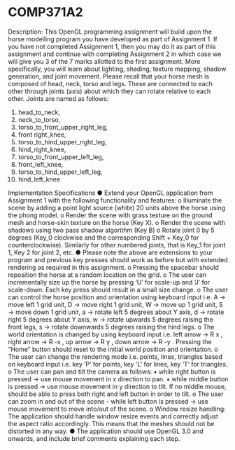 # COMP371A2
Description:
This OpenGL programming assignment will build upon the horse modelling program you have developed as part of
Assignment 1. If you have not completed Assignment 1, then you may do it as part of this assignment and continue
with completing Assignment 2 in which case we will give you 3 of the 7 marks allotted to the first assignment. More
specifically, you will learn about lighting, shading, texture mapping, shadow generation, and joint movement.
Please recall that your horse mesh is composed of head, neck, torso and legs. These are connected to each other
through joints (axis) about which they can rotate relative to each other. Joints are named as follows:
1. head_to_neck,
2. neck_to_torso,
3. torso_to_front_upper_right_leg,
4. front right_knee,
5. torso_to_hind_upper_right_leg,
6. hind_right_knee,
7. torso_to_front_upper_left_leg,
8. front_left_knee,
9. torso_to_hind_upper_left_leg,
10. hind_left_knee

Implementation Specifications
● Extend your OpenGL application from Assignment 1 with the following functionality and features:
o Illuminate the scene by adding a point light source (white) 20 units above the horse using the phong
model.
o Render the scene with grass texture on the ground mesh and horse-skin texture on the horse (Key X).
o Render the scene with shadows using two pass shadow algorithm (Key B)
o Rotate joint 0 by 5 degrees (Key_0 clockwise and the corresponding Shift + Key_0 for
counterclockwise). Similarly for other numbered joints, that is Key_1 for joint 1, Key 2 for joint 2, etc.
● Please note the above are extensions to your program and previous key presses should work as before but
with extended rendering as required in this assignment.
o Pressing the spacebar should reposition the horse at a random location on the grid.
o The user can incrementally size up the horse by pressing ‘U’ for scale-up and ‘J’ for scale-down. Each
key press should result in a small size change.
o The user can control the horse position and orientation using keyboard input i.e. A → move left 1 grid
unit, D → move right 1 grid unit, W → move up 1 grid unit, S → move down 1 grid unit, a → rotate left
5 degrees about Y axis, d → rotate right 5 degrees about Y axis, w → rotate upwards 5 degrees
raising the front legs, s → rotate downwards 5 degrees raising the hind legs.
o The world orientation is changed by using keyboard input i.e. left arrow → R x , right arrow → R -x , up
arrow → R y , down arrow → R -y . Pressing the “Home” button should reset to the initial world position
and orientation.
o The user can change the rendering mode i.e. points, lines, triangles based on keyboard input i.e. key
‘P’ for points, key ‘L’ for lines, key ‘T’ for triangles.
o The user can pan and tilt the camera as follows:
▪ while right button is pressed → use mouse movement in x direction to pan.
▪ while middle button is pressed → use mouse movement in y direction to tilt. If no middle mouse,
should be able to press both right and left button in order to tilt.
o The user can zoom in and out of the scene - while left button is pressed → use mouse movement to
move into/out of the scene.
o Window resize handling: The application should handle window resize events and correctly adjust the
aspect ratio accordingly. This means that the meshes should not be distorted in any way.
● The application should use OpenGL 3.0 and onwards, and include brief comments explaining each step.
